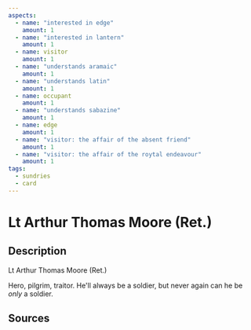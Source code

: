 ```yaml
---
aspects: 
  - name: "interested in edge"
    amount: 1
  - name: "interested in lantern"
    amount: 1
  - name: visitor
    amount: 1
  - name: "understands aramaic"
    amount: 1
  - name: "understands latin"
    amount: 1
  - name: occupant
    amount: 1
  - name: "understands sabazine"
    amount: 1
  - name: edge
    amount: 1
  - name: "visitor: the affair of the absent friend"
    amount: 1 
  - name: "visitor: the affair of the roytal endeavour"
    amount: 1 
tags:
  - sundries
  - card
---
```

# Lt Arthur Thomas Moore (Ret.)
## Description
Lt Arthur Thomas Moore (Ret.)

Hero, pilgrim, traitor. He'll always be a soldier, but never again can he be <i>only</i> a soldier.  
## Sources

